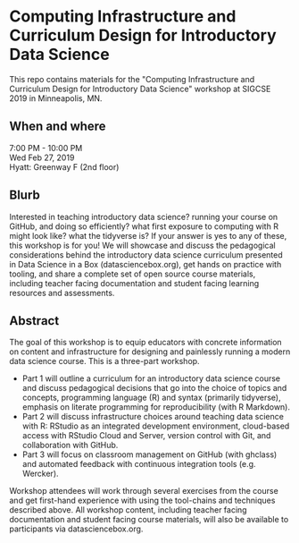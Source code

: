 # Computing Infrastructure and Curriculum Design for Introductory Data Science

This repo contains materials for the "Computing Infrastructure and Curriculum Design for Introductory Data Science" workshop at SIGCSE 2019 in Minneapolis, MN.

## When and where

7:00 PM - 10:00 PM  
Wed Feb 27, 2019  
Hyatt: Greenway F (2nd floor)
 
## Blurb

Interested in teaching introductory data science? running your course on GitHub, and doing so efficiently? what first exposure to computing with R might look like? what the tidyverse is? If your answer is yes to any of these, this workshop is for you! We will showcase and discuss the pedagogical considerations behind the introductory data science curriculum presented in Data Science in a Box (datasciencebox.org), get hands on practice with tooling, and share a complete set of open source course materials, including teacher facing documentation and student facing learning resources and assessments.

## Abstract

The goal of this workshop is to equip educators with concrete information on content and infrastructure for designing and painlessly running a modern data science course. This is a three-part workshop. 

- Part 1 will outline a curriculum for an introductory data science course and discuss pedagogical decisions that go into the choice of topics and concepts, programming language (R) and syntax (primarily tidyverse), emphasis on literate programming for reproducibility (with R Markdown). 
- Part 2 will discuss infrastructure choices around teaching data science with R: RStudio as an integrated development environment, cloud-based access with RStudio Cloud and Server, version control with Git, and collaboration with GitHub. 
- Part 3 will focus on classroom management on GitHub (with ghclass) and automated feedback with continuous integration tools (e.g. Wercker). 

Workshop attendees will work through several exercises from the course and get first-hand experience with using the tool-chains and techniques described above. All workshop content, including teacher facing documentation and student facing course materials, will also be available to participants via datasciencebox.org.
